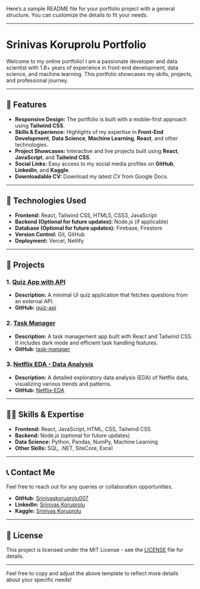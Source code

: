 Here’s a sample README file for your portfolio project with a general structure. You can customize the details to fit your needs.

---

# Srinivas Koruprolu Portfolio

Welcome to my online portfolio! I am a passionate developer and data scientist with 1.8+ years of experience in front-end development, data science, and machine learning. This portfolio showcases my skills, projects, and professional journey.

---

## 🚀 Features

- **Responsive Design:** The portfolio is built with a mobile-first approach using **Tailwind CSS**.
- **Skills & Experience:** Highlights of my expertise in **Front-End Development**, **Data Science**, **Machine Learning**, **React**, and other technologies.
- **Project Showcases:** Interactive and live projects built using **React**, **JavaScript**, and **Tailwind CSS**.
- **Social Links:** Easy access to my social media profiles on **GitHub**, **LinkedIn**, and **Kaggle**.
- **Downloadable CV:** Download my latest CV from Google Docs.

---

## 🔧 Technologies Used

- **Frontend:** React, Tailwind CSS, HTML5, CSS3, JavaScript
- **Backend (Optional for future updates):** Node.js (if applicable)
- **Database (Optional for future updates):** Firebase, Firestore
- **Version Control:** Git, GitHub
- **Deployment:** Vercel, Netlify

---

## 📂 Projects

### 1. [Quiz App with API](https://quiz-api-five-blush.vercel.app/)
- **Description:** A minimal UI quiz application that fetches questions from an external API.
- **GitHub:** [quiz-api](https://github.com/Srinivaskoruprolu007/quiz-api)
  
### 2. [Task Manager](https://task-manager-kappa-eight.vercel.app/)
- **Description:** A task management app built with React and Tailwind CSS. It includes dark mode and efficient task handling features.
- **GitHub:** [task-manager](https://github.com/Srinivaskoruprolu007/task-manager)

### 3. [Netflix EDA - Data Analysis](https://github.com/Srinivaskoruprolu007/Netflix-EDA/blob/master/Netflix_Detailed.ipynb)
- **Description:** A detailed exploratory data analysis (EDA) of Netflix data, visualizing various trends and patterns.
- **GitHub:** [Netflix-EDA](https://github.com/Srinivaskoruprolu007/Netflix-EDA)

---

## 👨‍💻 Skills & Expertise

- **Frontend:** React, JavaScript, HTML, CSS, Tailwind CSS
- **Backend:** Node.js (optional for future updates)
- **Data Science:** Python, Pandas, NumPy, Machine Learning
- **Other Skills:** SQL, .NET, SiteCore, Excel

---

## 📞 Contact Me

Feel free to reach out for any queries or collaboration opportunities.

- **GitHub:** [Srinivaskoruprolu007](https://github.com/Srinivaskoruprolu007)
- **LinkedIn:** [Srinivas Koruprolu](https://www.linkedin.com/in/srinivas-koruprolu/)
- **Kaggle:** [Srinivas Koruprolu](https://www.kaggle.com/srinivaskoruprolu)

---

## 📝 License

This project is licensed under the MIT License - see the [LICENSE](LICENSE) file for details.

---

Feel free to copy and adjust the above template to reflect more details about your specific needs!
